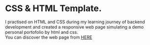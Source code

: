 # CSS & HTML Template.
I practised on HTML and CSS during my learning journey of backend development and created a responsive web page simulating a demo personal portofolio by html and css.<br>
You can discover the web page from <a href="https://mohamedabdelaziz177.github.io/HTMLandCSS-Template/" target="_blank">HERE</a>
